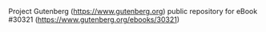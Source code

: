 Project Gutenberg (https://www.gutenberg.org) public repository for eBook #30321 (https://www.gutenberg.org/ebooks/30321)
